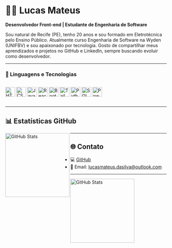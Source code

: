 # 👨‍💻 Lucas Mateus

**Desenvolvedor Front-end | Estudante de Engenharia de Software**

Sou natural de Recife (PE), tenho 20 anos e sou formado em Eletrotécnica pelo Ensino Público. Atualmente curso Engenharia de Software na Wyden (UNIFBV) e sou apaixonado por tecnologia. Gosto de compartilhar meus aprendizados e projetos no GitHub e LinkedIn, sempre buscando evoluir como desenvolvedor.

---


### 🤖 Linguagens e Tecnologias

<div style="display: flex; gap: 10px; flex-wrap: wrap;">

<img 
    alt="HTML" 
    title="HTML" 
    width="30px" 
    src="https://cdn.jsdelivr.net/gh/devicons/devicon@latest/icons/html5/html5-original.svg" 
/>
<img 
    alt="CSS" 
    title="CSS" 
    width="30px" 
    src="https://cdn.jsdelivr.net/gh/devicons/devicon@latest/icons/css3/css3-original.svg" 
/>
<img 
    alt="JavaScript" 
    title="JavaScript" 
    width="30px" 
    src="https://cdn.jsdelivr.net/gh/devicons/devicon@latest/icons/javascript/javascript-original.svg" 
/>
<img 
    alt="React" 
    title="React" 
    width="30px" 
    src="https://cdn.jsdelivr.net/gh/devicons/devicon@latest/icons/react/react-original.svg" 
/>
<img 
    alt="Bootstrap" 
    title="Bootstrap" 
    width="30px" 
    src="https://cdn.jsdelivr.net/gh/devicons/devicon@latest/icons/bootstrap/bootstrap-original.svg" 
/>
<img 
    alt="TailwindCSS" 
    title="TailwindCSS" 
    width="30px" 
    src="https://cdn.jsdelivr.net/gh/devicons/devicon@latest/icons/tailwindcss/tailwindcss-original.svg" 
/>
<img 
    alt="Python" 
    title="Python" 
    width="30px" 
    src="https://cdn.jsdelivr.net/gh/devicons/devicon@latest/icons/python/python-original.svg" 
/>
<img 
    alt="SQL" 
    title="SQL" 
    width="30px" 
    src="https://cdn.jsdelivr.net/gh/devicons/devicon@latest/icons/mysql/mysql-original.svg" 
/>
<img 
    alt="Power BI" 
    title="Power BI" 
    width="30px" 
    src="https://img.icons8.com/color/48/power-bi.png" 
/>

</div>

---

## 📊 Estatísticas GitHub

<img 
    align="left" 
    alt="GitHub Stats" 
    height="200" 
    src="https://github-readme-stats.vercel.app/api/top-langs/?username=Lucasmateus-web&theme=tokyonight&layout=compact&custom_title=Tecnologias&langs_count=9" 
/>

---

## 🌐 Contato
 
- 💻 [GitHub](https://github.com/Lucasmateus-web)  
- 📧 Email: lucasmateus.dasilva@outlook.com

---




<img 
      align="left" 
      alt="GitHub Stats" 
      height="200" 
      src="https://github-readme-stats.vercel.app/api/top-langs/?username=Lucasmateus-web&theme=tokyonight&layout=compact&custom_title=Tecnologias&langs_count=9" 
  />

</p>

